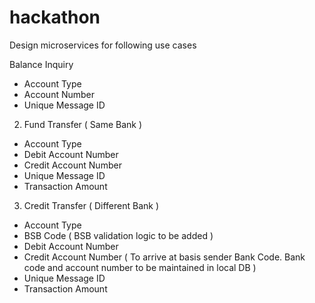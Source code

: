 # hackathon

Design microservices for following use cases

Balance Inquiry 
- Account Type
- Account Number 
- Unique Message ID 

2. Fund Transfer ( Same Bank ) 
- Account Type
- Debit Account Number 
- Credit Account Number 
- Unique Message ID 
- Transaction Amount 

3. Credit Transfer ( Different Bank ) 
- Account Type
- BSB Code ( BSB validation logic to be added )
- Debit Account Number 
- Credit Account Number ( To arrive at basis sender Bank Code. Bank code and account number to be maintained in local DB ) 
- Unique Message ID 
- Transaction Amount 
